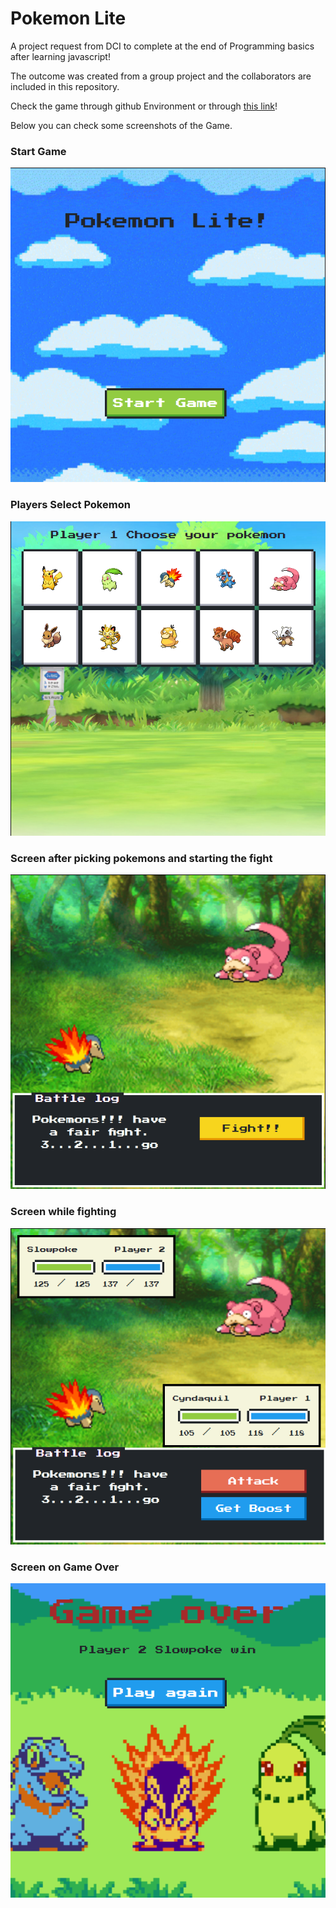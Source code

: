 # Pokemon Lite

A project request from DCI to complete at the end of Programming basics after learning javascript!

The outcome was created from a group project and the collaborators are included in this repository.

Check the game through github Environment or through [this link](https://nastasiia-smr.github.io/AMB-Project-Pokemon/)!

Below you can check some screenshots of the Game.

### Start Game

![InGame](readmeimg/ingame1.png)

### Players Select Pokemon

![InGame](readmeimg/ingame2.png)

### Screen after picking pokemons and starting the fight

![InGame](readmeimg/ingame3.png)

### Screen while fighting

![InGame](readmeimg/ingame4.png)

### Screen on Game Over

![InGame](readmeimg/ingame5.png)

